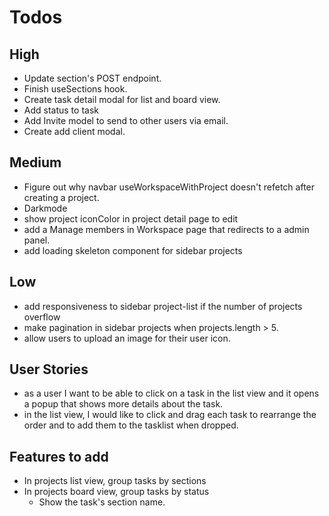 # Todos

## High

- Update section's POST endpoint.
- Finish useSections hook.
- Create task detail modal for list and board view.
- Add status to task
- Add Invite model to send to other users via email.
- Create add client modal.

## Medium

- Figure out why navbar useWorkspaceWithProject doesn't refetch after creating a project.
- Darkmode
- show project iconColor in project detail page to edit
- add a Manage members in Workspace page that redirects to a admin panel.
- add loading skeleton component for sidebar projects

## Low

- add responsiveness to sidebar project-list if the number of projects overflow
- make pagination in sidebar projects when projects.length > 5.
- allow users to upload an image for their user icon.

## User Stories

- as a user I want to be able to click on a task in the list view and it opens a popup that shows more details about the task.
- in the list view, I would like to click and drag each task to rearrange the order and to add them to the tasklist when dropped.

## Features to add

- In projects list view, group tasks by sections
- In projects board view, group tasks by status
  - Show the task's section name.
